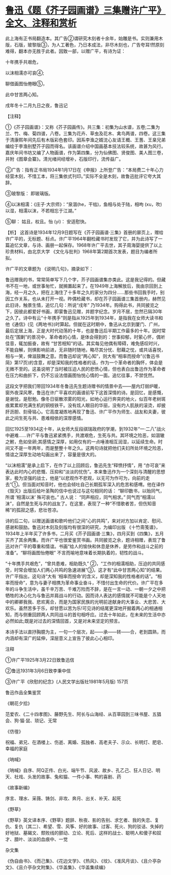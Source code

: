 # [鲁迅《题《芥子园画谱》三集赠许广平》全文、注释和赏析](https://www.vrrw.net/wx/9381.html)

此上海有正书局翻造本。其广告②谓研究木刻者十余年，始雕是书。实则兼用木版，石版，玻黎版③，为人工著色，乃日本成法，非尽木刻也，广告夸耳!然原刻难得，翻本亦无胜于此者。因致一部，以赠广平，有诗为证：

十年携手共艰危，

以沫相濡亦可哀④;

聊借画图怡倦眼⑤，

此中甘苦两心知。

戌年冬十二月九日之夜，鲁迅记

【注释】

①《芥子园画谱》：又称《芥子园画传》。共三集：初集为山水谱，五卷;二集为兰、竹、梅、菊四谱，八卷。三集为花卉、草虫及花木、禽鸟两谱，四卷。这三集于清康熙年间先后有木版彩色套印。因系李渔之婿沈心友请王概、王蓍、王臬兄弟编绘于李渔别墅芥子园而得名。该画谱介绍中国画基本技法较系统，故甚为风行。嘉庆年间书坊又编了人物画谱，作为第四集，分为仙佛图、贤俊图、美人图三卷，并附《图章会纂》。清光绪间经增补，石版印行，流传益广。

②广告：指有正书局1934年1月17日在《申报》上所登广告：“本局费二十年心力经营木刻，不惜工本，将三集依式刊印。”实际不全是木刻，故鲁迅批评它夸大其辞。

③玻黎版： 即玻璃版。

④以沫相濡：《庄子·大宗师》：“泉涸(he，干枯)，鱼相与处于陆，相呴 (xu，吹) 以湿，相濡以沫，不若相忘于江湖。”

⑤聊： 姑且，权且。怡 (yi)： 安适慰快。



【析】 这首诗是1934年12月9日题写在《芥子园画谱·三集》首册的扉页上，赠给许广平的，无标题、标点。许广平1964年翻检藏书时发现了它，并为此诗写了一篇追忆文章，与诗、画册一起保存。1968年许广平去世，其子周海婴提供了以上珍贵材料，由北京大学 《文化与批判》1968年第2期首次发表，题目为编者所拟。

许广平的文章题为 《说明几句》，摘录如下：

鲁迅赠我的书，常常简单写下几个字，芥子园画谱集亦类此。这是我记得的。但藏书不在一地，或世事匆忙，就搁置起来了。在1949年上海解放后，我由京回到上海，经一月之久，把在上海住了十多年之久的家分为四分……那些书回我手时，别因工作关系，也从未打开一视。昨偶检藏书，却在芥子园画谱三集首册内，赫然见此旧诗，触景生情，追忆几句：所说“戌年” 乃1934年。购得此书，共同披览之下，因彼此都爱好书画，即蒙鲁迅见赠，并题字纪念。岁月不居，忽然已隔30年之久了。诗中有云“十年携手”则是指从1925年到1934年，是指我在女师大读书和他《通信》(见《两地书》)时算起。但就在这时期中，鲁迅从北京到厦门、广州，最后定居上海，正是大时代动荡的十年，也是鲁迅后半期工作最多的十年。因时常处在“围剿”的景况中，革命者的心情，是体会得到的：世事抑郁，时萦心怀，偶听佳音，辄加振奋，故有 “甘苦相知”的话。其实每见他偶有障碍，难免感叹时兴，不能自解，则惧影响前进，无非随时随地，略尽其分忧、慰藉之忱，或共话喜悦，相与一笑，俾滋鼓舞之意。而鲁迅却说“两心知”，则大有“相率而授命”(《鲁迅书简》第17页)的含意，却是深知我的性格者的话，作为一个革命者的胸怀，体会是无微不至的。这虽说明了当时被压迫人民的悲愤心情，但也表白出鲁迅作为革命者在压力和曲折下，仍不忘设法借画图怡悦心情的一面。追忆往事，不禁怃然。

这段文字把我们带回1934年冬鲁迅先生题诗赠书的情景中去——屋内灯弱炉暖，窗外夜深风寒，鲁迅在许广平喜欢的画谱前写下这首深情的诗。是回忆，是感慨，是谢忱，是慰勉。像冬日驱散浓雾的阳光，如地心运行奔突的地火，似百年老树斑痕累累却充满生机的铜枝铁干。没有炫人眼目的华丽，没有灼人肌肤的滚烫，却披肝沥胆、刻骨铭心。它高度凝炼地再现了鲁迅、许广平作为师生、战友和夫妻，彼此之间生死与共、患难相依的深厚感情。

回忆1925至1934这十年，从女师大反段祺瑞政府的学潮，到1932年“一·二八”战火中避难……许广平与鲁迅紧紧携手，共渡艰危，生死与共。其环境之险恶，如涸辙之鲋，危如垒卵;其感情之深厚，如用仅有的一点唾液相互润湿，以延续生命。时间又不是一年两年，而是整整十年之久。这两句诗就把他们夫妇所处环境之险恶，情谊之深厚生动地勾画出来了，容量是很大的。

“以沫相濡”是承上启下，在作了以上回顾后，鲁迅先生“释愤抒情”，用 “亦可哀”来表达此时内心的悲慨、压抑和“淡淡的忧伤”。本来鲁迅作为一个深刻与清醒的思想家，极为坚强的战士，他是“以悲观作不悲观，以无可为作可为，向前的走去”①。但当面对知音时，他也会倾吐自己长期孤军深入的危苦和感喟。他在译作《毁灭》出版后给叶圣陶的信中也说过与这句相同的话： “聊印数书，以贻同气，所谓 ‘相濡以沫’ 殊可哀也。” 古人说： “同声相应，同气相求。” 同气而“相濡以沫”，自然是生死与共的战友了。在这里，表现了一种“不惜歌者苦，但伤知音稀”的孤寂之感，悲壮苍凉。

诗的后二句，以赠送画谱和歌吟他们之间“心的共鸣”，来对对方加以肯定、慰问、感谢和鼓励。鲁迅对木刻及刻版均有很深的研究，为编印出版 《十竹斋笺谱》，1934年上半年买了许多书，二月买《芥子园画谱·三集》，四月买到《四集》，五月买齐了其余两集。而许广平也很爱鉴赏书画。共同披览之余，题诗相赠，表现了鲁迅对许广平的尊重和情谊。书画“给人的愉快和休息是休养，是劳作和战斗之前的准备”。“聊将画图怡倦眼” 不言而喻地意味着长期执着的，韧性的战斗。

“十年携手共艰危”，“曾共患难，相助既久” ②，“工作的相濡相助，压迫的共同感受，时常会增加人们两心共鸣的急速进展”③，这才有“此中甘苦两心知”的结果。许广平指出，这句诗“大有 ‘相率而授命’的含义，却是深知我的性格者的话”。“相率而授命”，意为与妻子相携为革命事业奋斗，不惜付出生命的代价。许广平在多年的斗争生活中，虽千辛万苦、千难万险而不辞，是在一言一动、一朝一夕之中把牺牲的决心化为与鲁迅并肩战斗的行动。因而诗人表达的感情就不可能是个人天地中的卿卿我我、悲欢离合，而是为国家民族的光明前途献身的大事业、大悲苦、大欢乐。虽然苦多于乐，却甘愿以苦为乐!可见诗的结尾更深地开掘着两心的相通相知，而与侧重回顾两人共同战斗的首句相呼应。过去十年如此，在未来的生活中亦必然如此;既是对过去的深情回首，又是对未来坚定的预言。

本诗手法以直抒胸臆为主，一句一个层次，起——承——转——合，老到圆熟，而内涵却有深广的延伸，深层意义上宣告了彼此心心相印。

注释

①许广平1925年3月22日致鲁迅信

②鲁迅1931年3月6日致李秉中信

③许广平《欣慰的纪念》(人民文学出版社1981年5月版) 157页

鲁迅作品全集鉴赏

《朝花夕拾》

范爱农、《二十四孝图》、藤野先生、阿长与山海经、从百草园到三味书屋、五猖会、狗·猫·鼠、琐记、无常

《仿徨》

祝福、弟兄、在酒楼上、伤逝、离婚、孤独者、高老夫子、示众、长明灯、肥皂、幸福的家庭

《呐喊》

《呐喊》自序、阿Q正传、白光、端午节、风波、故乡、孔乙己、狂人日记、明天、社戏、头发的故事、兔和猫、一件小事、鸭的喜剧、药

《故事新编》

序言、理水、采薇、铸剑、非攻、奔月、出关、补天、起死

《野草》

《野草》英文译本序、《野草》题辞、秋夜、影的告别、求乞者、我的失恋、复仇、复仇〔其二〕、希望、雪、风筝、好的故事、过客、死火、狗的驳诘、失掉的好地狱、墓碣文、颓败线的颤动、立论、死后、这样的战士、聪明人和傻子和奴才、腊叶、淡淡的血痕中、一觉

杂文集

《伪自由书》、《而己集》、《花边文学》、《热风》、《坟》、《准风月谈》、《且介亭杂文》、《且介亭杂文附集》、《华盖集》、《华盖集续编》

